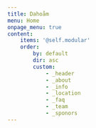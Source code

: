```yaml
---
title: Dahoåm
menu: Home
onpage_menu: true
content:
    items: '@self.modular'
    order:
        by: default
        dir: asc
        custom:
            - _header
            - _about
            - _info
            - _location
            - _faq
            - _team
            - _sponors
---
```


